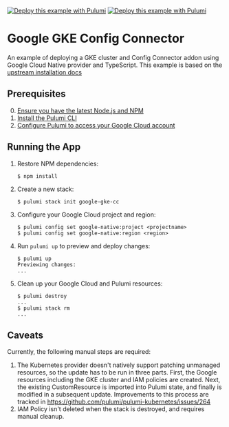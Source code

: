 [![Deploy this example with Pulumi](https://www.pulumi.com/images/deploy-with-pulumi/dark.svg)](https://app.pulumi.com/new?template=https://github.com/pulumi/examples/blob/master/google-native-ts-gke-config-connector/README.md#gh-light-mode-only)
[![Deploy this example with Pulumi](https://get.pulumi.com/new/button-light.svg)](https://app.pulumi.com/new?template=https://github.com/pulumi/examples/blob/master/google-native-ts-gke-config-connector/README.md#gh-dark-mode-only)

# Google GKE Config Connector

An example of deploying a GKE cluster and Config Connector addon using Google Cloud Native provider and TypeScript.
This example is based on the [upstream installation docs](https://cloud.google.com/config-connector/docs/how-to/install-upgrade-uninstall)

## Prerequisites

0. [Ensure you have the latest Node.js and NPM](https://nodejs.org/en/download/)
1. [Install the Pulumi CLI](https://www.pulumi.com/docs/get-started/install/)
2. [Configure Pulumi to access your Google Cloud account](https://www.pulumi.com/docs/intro/cloud-providers/google/setup/)

## Running the App

1.  Restore NPM dependencies:

    ```
    $ npm install
    ```

2.  Create a new stack:

    ```
    $ pulumi stack init google-gke-cc
    ```

3.  Configure your Google Cloud project and region:

    ```
    $ pulumi config set google-native:project <projectname>
    $ pulumi config set google-native:region <region>
    ```

4.  Run `pulumi up` to preview and deploy changes:

    ```
    $ pulumi up
    Previewing changes:
    ...

5. Clean up your Google Cloud and Pulumi resources:

    ```
    $ pulumi destroy
    ...
    $ pulumi stack rm
    ...
    ```

## Caveats

Currently, the following manual steps are required:
1. The Kubernetes provider doesn't natively support patching unmanaged resources, so the update has to be run in three
parts. First, the Google resources including the GKE cluster and IAM policies are created. Next, the existing
CustomResource is imported into Pulumi state, and finally is modified in a subsequent update. Improvements to this
process are tracked in https://github.com/pulumi/pulumi-kubernetes/issues/264
2. IAM Policy isn't deleted when the stack is destroyed, and requires manual cleanup.
